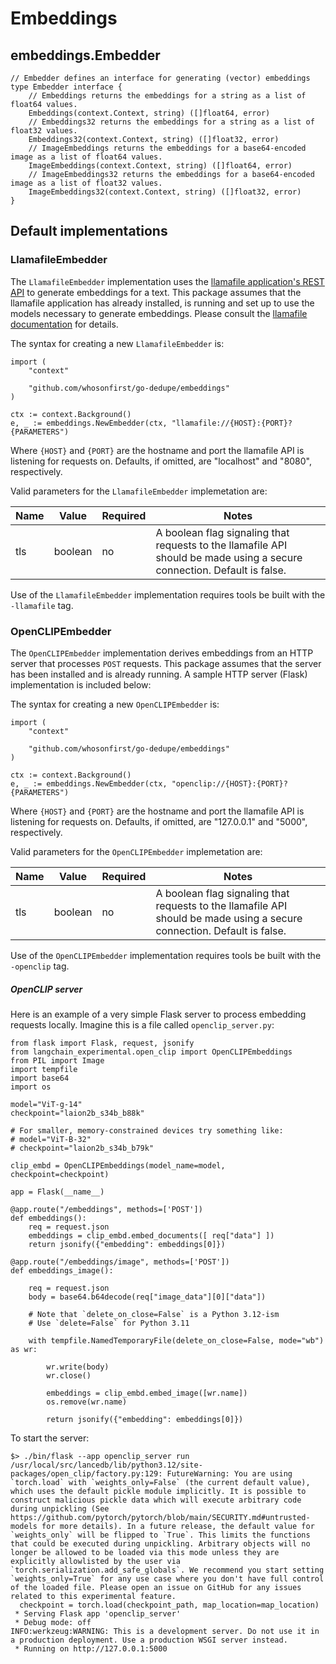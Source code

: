 # Embeddings

## embeddings.Embedder

```
// Embedder defines an interface for generating (vector) embeddings
type Embedder interface {
	// Embeddings returns the embeddings for a string as a list of float64 values.
	Embeddings(context.Context, string) ([]float64, error)
	// Embeddings32 returns the embeddings for a string as a list of float32 values.
	Embeddings32(context.Context, string) ([]float32, error)
	// ImageEmbeddings returns the embeddings for a base64-encoded image as a list of float64 values.	
	ImageEmbeddings(context.Context, string) ([]float64, error)
	// ImageEmbeddings32 returns the embeddings for a base64-encoded image as a list of float32 values.		
	ImageEmbeddings32(context.Context, string) ([]float32, error)
}
```

## Default implementations

### LlamafileEmbedder

The `LlamafileEmbedder` implementation uses the [llamafile application's REST API](https://github.com/Mozilla-Ocho/llamafile/blob/main/llama.cpp/server/README.md#api-endpoints) to generate embeddings for a text. This package assumes that the llamafile application has already installed, is running and set up to use the models necessary to generate embeddings. Please consult the [llamafile documentation](https://github.com/Mozilla-Ocho/llamafile/tree/main) for details.

The syntax for creating a new `LlamafileEmbedder` is:

```
import (
	"context"
	
	"github.com/whosonfirst/go-dedupe/embeddings"
)

ctx := context.Background()
e, _ := embeddings.NewEmbedder(ctx, "llamafile://{HOST}:{PORT}?{PARAMETERS")
```

Where `{HOST}` and `{PORT}` are the hostname and port the llamafile API is listening for requests on. Defaults, if omitted, are "localhost" and "8080", respectively.

Valid parameters for the `LlamafileEmbedder` implemetation are:

| Name | Value | Required | Notes |
| --- | --- | --- | --- |
| tls | boolean| no | A boolean flag signaling that requests to the llamafile API should be made using a secure connection. Default is false. |

Use of the `LlamafileEmbedder` implementation requires tools be built with the `-llamafile` tag.

### OpenCLIPEmbedder

The `OpenCLIPEmbedder` implementation derives embeddings from an HTTP server that processes `POST` requests. This package assumes that the server has been installed and is already running. A sample HTTP server (Flask) implementation is included below:

The syntax for creating a new `OpenCLIPEmbedder` is:

```
import (
	"context"
	
	"github.com/whosonfirst/go-dedupe/embeddings"
)

ctx := context.Background()
e, _ := embeddings.NewEmbedder(ctx, "openclip://{HOST}:{PORT}?{PARAMETERS")
```

Where `{HOST}` and `{PORT}` are the hostname and port the llamafile API is listening for requests on. Defaults, if omitted, are "127.0.0.1" and "5000", respectively.

Valid parameters for the `OpenCLIPEmbedder` implemetation are:

| Name | Value | Required | Notes |
| --- | --- | --- | --- |
| tls | boolean| no | A boolean flag signaling that requests to the llamafile API should be made using a secure connection. Default is false. |

Use of the `OpenCLIPEmbedder` implementation requires tools be built with the `-openclip` tag.

##### OpenCLIP server

Here is an example of a very simple Flask server to process embedding requests locally. Imagine this is a file called `openclip_server.py`:

```
from flask import Flask, request, jsonify
from langchain_experimental.open_clip import OpenCLIPEmbeddings
from PIL import Image
import tempfile
import base64
import os

model="ViT-g-14"
checkpoint="laion2b_s34b_b88k"

# For smaller, memory-constrained devices try something like:
# model="ViT-B-32"
# checkpoint="laion2b_s34b_b79k"

clip_embd = OpenCLIPEmbeddings(model_name=model, checkpoint=checkpoint)

app = Flask(__name__)

@app.route("/embeddings", methods=['POST'])
def embeddings():
    req = request.json
    embeddings = clip_embd.embed_documents([ req["data"] ])
    return jsonify({"embedding": embeddings[0]})

@app.route("/embeddings/image", methods=['POST'])
def embeddings_image():

    req = request.json
    body = base64.b64decode(req["image_data"][0]["data"])

    # Note that `delete_on_close=False` is a Python 3.12-ism
    # Use `delete=False` for Python 3.11
    
    with tempfile.NamedTemporaryFile(delete_on_close=False, mode="wb") as wr:

        wr.write(body)
        wr.close()

        embeddings = clip_embd.embed_image([wr.name])
        os.remove(wr.name)

        return jsonify({"embedding": embeddings[0]})
```

To start the server:

```
$> ./bin/flask --app openclip_server run
/usr/local/src/lancedb/lib/python3.12/site-packages/open_clip/factory.py:129: FutureWarning: You are using `torch.load` with `weights_only=False` (the current default value), which uses the default pickle module implicitly. It is possible to construct malicious pickle data which will execute arbitrary code during unpickling (See https://github.com/pytorch/pytorch/blob/main/SECURITY.md#untrusted-models for more details). In a future release, the default value for `weights_only` will be flipped to `True`. This limits the functions that could be executed during unpickling. Arbitrary objects will no longer be allowed to be loaded via this mode unless they are explicitly allowlisted by the user via `torch.serialization.add_safe_globals`. We recommend you start setting `weights_only=True` for any use case where you don't have full control of the loaded file. Please open an issue on GitHub for any issues related to this experimental feature.
  checkpoint = torch.load(checkpoint_path, map_location=map_location)
 * Serving Flask app 'openclip_server'
 * Debug mode: off
INFO:werkzeug:WARNING: This is a development server. Do not use it in a production deployment. Use a production WSGI server instead.
 * Running on http://127.0.0.1:5000
```